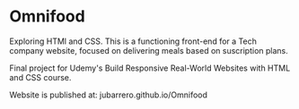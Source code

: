 # Omnifood
Exploring HTMl and CSS. This is a functioning front-end for a Tech company website, focused on delivering meals based on suscription plans.

Final project for Udemy's Build Responsive Real-World Websites with HTML and CSS course.

Website is published at: jubarrero.github.io/Omnifood
